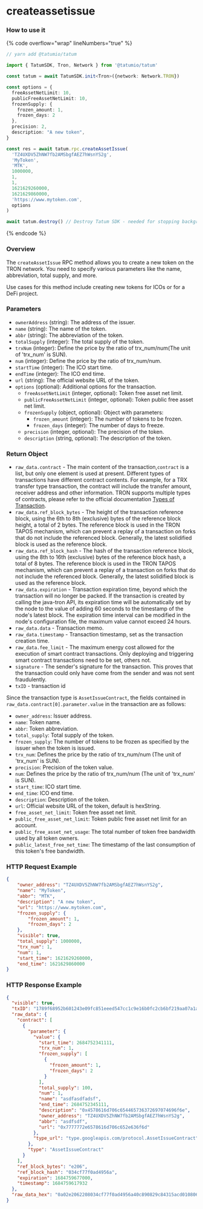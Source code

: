 # createassetissue

### How to use it

{% code overflow="wrap" lineNumbers="true" %}
```typescript
// yarn add @tatumio/tatum

import { TatumSDK, Tron, Network } from '@tatumio/tatum'

const tatum = await TatumSDK.init<Tron>({network: Network.TRON})

const options = {
  freeAssetNetLimit: 10,
  publicFreeAssetNetLimit: 10,
  frozenSupply: {
    frozen_amount: 1,
    frozen_days: 2
  },
  precision: 2,
  description: "A new token",
}

const res = await tatum.rpc.createAssetIssue(
  'TZ4UXDV5ZhNW7fb2AMSbgfAEZ7hWsnYS2g',
  'MyToken',
  'MTK',
  1000000,
  1,
  1,
  1621629260000,
  1621629860000,
  'https://www.mytoken.com',
  options
)

await tatum.destroy() // Destroy Tatum SDK - needed for stopping background jobs
```
{% endcode %}

### Overview

The `createAssetIssue` RPC method allows you to create a new token on the TRON network. You need to specify various parameters like the name, abbreviation, total supply, and more.

Use cases for this method include creating new tokens for ICOs or for a DeFi project.

### Parameters

* `ownerAddress` (string): The address of the issuer.
* `name` (string): The name of the token.
* `abbr` (string): The abbreviation of the token.
* `totalSupply` (integer): The total supply of the token.
* `trxNum` (integer): Define the price by the ratio of trx\_num/num(The unit of 'trx\_num' is SUN).
* `num` (integer): Define the price by the ratio of trx\_num/num.
* `startTime` (integer): The ICO start time.
* `endTime` (integer): The ICO end time.
* `url` (string): The official website URL of the token.
* `options` (optional): Additional options for the transaction.
  * `freeAssetNetLimit` (integer, optional): Token free asset net limit.
  * `publicFreeAssetNetLimit` (integer, optional): Token public free asset net limit.
  * `frozenSupply` (object, optional): Object with parameters:
    * `frozen_amount` (integer): The number of tokens to be frozen.
    * `frozen_days` (integer): The number of days to freeze.
  * `precision` (integer, optional): The precision of the token.
  * `description` (string, optional): The description of the token.

### Return Object

* `raw_data.contract` - The main content of the transaction,`contract` is a list, but only one element is used at present. Different types of transactions have different contract contents. For example, for a TRX transfer type transaction, the contract will include the transfer amount, receiver address and other information. TRON supports multiple types of contracts, please refer to the official documentation [Types of Transaction](https://developers.tron.network/docs/tron-protocol-transaction#types-of-transaction).
* `raw_data.ref_block_bytes` - The height of the transaction reference block, using the 6th to 8th (exclusive) bytes of the reference block height, a total of 2 bytes. The reference block is used in the TRON TAPOS mechanism, which can prevent a replay of a transaction on forks that do not include the referenced block. Generally, the latest solidified block is used as the reference block.
* `raw_data.ref_block_hash` - The hash of the transaction reference block, using the 8th to 16th (exclusive) bytes of the reference block hash, a total of 8 bytes. The reference block is used in the TRON TAPOS mechanism, which can prevent a replay of a transaction on forks that do not include the referenced block. Generally, the latest solidified block is used as the reference block.
* `raw_data.expiration` - Transaction expiration time, beyond which the transaction will no longer be packed. If the transaction is created by calling the java-tron API, its expiration time will be automatically set by the node to the value of adding 60 seconds to the timestamp of the node's latest block. The expiration time interval can be modified in the node's configuration file, the maximum value cannot exceed 24 hours.
* `raw_data.data` - Transaction memo.
* `raw_data.timestamp` - Transaction timestamp, set as the transaction creation time.
* `raw_data.fee_limit` - The maximum energy cost allowed for the execution of smart contract transactions. Only deploying and triggering smart contract transactions need to be set, others not.
* `signature` - The sender's signature for the transaction. This proves that the transaction could only have come from the sender and was not sent fraudulently.
* `txID` - transaction id

Since the transaction type is `AssetIssueContract`, the fields contained in `raw_data.contract[0].parameter.value` in the transaction are as follows:

* `owner_address`: Issuer address.
* `name`: Token name.
* `abbr`: Token abbreviation.
* `total_supply`: Total supply of the token.
* `frozen_supply`: The number of tokens to be frozen as specified by the issuer when the token is issued.
* `trx_num`: Defines the price by the ratio of trx\_num/num (The unit of 'trx\_num' is SUN).
* `precision`: Precision of the token value.
* `num`: Defines the price by the ratio of trx\_num/num (The unit of 'trx\_num' is SUN).
* `start_time`: ICO start time.
* `end_time`: ICO end time.
* `description`: Description of the token.
* `url`: Official website URL of the token, default is hexString.
* `free_asset_net_limit`: Token free asset net limit.
* `public_free_asset_net_limit`: Token public free asset net limit for an account.
* `public_free_asset_net_usage`: The total number of token free bandwidth used by all token owners.
* `public_latest_free_net_time`: The timestamp of the last consumption of this token's free bandwidth.

### HTTP Request Example

```json
{
    "owner_address": "TZ4UXDV5ZhNW7fb2AMSbgfAEZ7hWsnYS2g",
    "name": "MyToken",
    "abbr": "MTK",
    "description": "A new token",
    "url": "https://www.mytoken.com",
    "frozen_supply": {
        "frozen_amount": 1,
        "frozen_days": 2
    },
    "visible": true,
    "total_supply": 1000000,
    "trx_num": 1,
    "num": 1,
    "start_time": 1621629260000,
    "end_time": 1621629860000
}
```

### HTTP Response Example

```json
{
  "visible": true,
  "txID": "1789f68952b601243e09fc851eeed547cc1c9e16b0fc2cb6bf219aa07a1a8a9c",
  "raw_data": {
    "contract": [
      {
        "parameter": {
          "value": {
            "start_time": 2684752341111,
            "trx_num": 1,
            "frozen_supply": [
              {
                "frozen_amount": 1,
                "frozen_days": 2
              }
            ],
            "total_supply": 100,
            "num": 1,
            "name": "asdfasdfadsf",
            "end_time": 2684752345111,
            "description": "0x4578616d706c654465736372697074696f6e",
            "owner_address": "TZ4UXDV5ZhNW7fb2AMSbgfAEZ7hWsnYS2g",
            "abbr": "asdfsdf",
            "url": "0x7777772e6578616d706c652e636f6d"
          },
          "type_url": "type.googleapis.com/protocol.AssetIssueContract"
        },
        "type": "AssetIssueContract"
      }
    ],
    "ref_block_bytes": "e206",
    "ref_block_hash": "034cf77f0ad4956a",
    "expiration": 1684759677000,
    "timestamp": 1684759617932
  },
  "raw_data_hex": "0a02e2062208034cf77f0ad4956a40c890829c84315acd01080612c8010a2f747970652e676f6f676c65617069732e636f6d2f70726f746f636f6c2e41737365744973737565436f6e74726163741294010a1541fd49eda0f23ff7ec1d03b52c3a45991c24cd440e120c6173646661736466616473661a076173646673646620642a04080110023001400148f7d0d6bd914e5097f0d6bd914ea201263078343537383631366437303663363534343635373336333732363937303734363936663665aa01203078373737373737326536353738363136643730366336353265363336663664708cc3fe9b8431"
}
```
